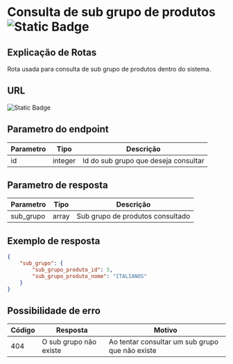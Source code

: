 # Consulta de sub grupo de produtos ![Static Badge](https://img.shields.io/badge/Rota_autenticada-49CC90)

## Explicação de Rotas

Rota usada para consulta de sub grupo de produtos dentro do sistema.

## URL

![Static Badge](https://img.shields.io/badge/GET-%2Fapi%2Fv1%2Fsub__grupo__produto%2Fsub__grupo/{id}-%2361AFFE)

## Parametro do endpoint

| Parametro | Tipo    | Descrição                            |
|-----------|---------|--------------------------------------|
| id        | integer | Id do sub grupo que deseja consultar |

## Parametro de resposta

| Parametro | Tipo  | Descrição                        |
|-----------|-------|----------------------------------|
| sub_grupo | array | Sub grupo de produtos consultado |

## Exemplo de resposta

```json
{
    "sub_grupo": {
        "sub_grupo_produto_id": 5,
        "sub_grupo_produto_nome": "ITALIANOS"
    }
}
```

## Possibilidade de erro

| Código | Resposta               | Motivo                                          |
|--------|------------------------|-------------------------------------------------|
| 404    | O sub grupo não existe | Ao tentar consultar um sub grupo que não existe |
